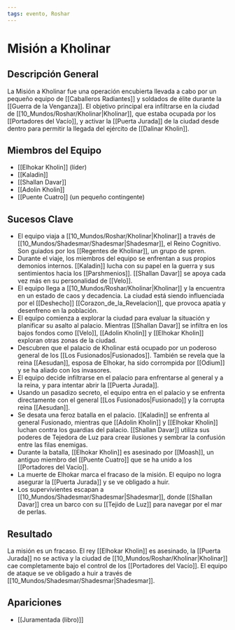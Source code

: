 ```yaml
---
tags: evento, Roshar
---
```


# Misión a Kholinar

## Descripción General
La Misión a Kholinar fue una operación encubierta llevada a cabo por un pequeño equipo de [[Caballeros Radiantes]] y soldados de élite durante la [[Guerra de la Venganza]]. El objetivo principal era infiltrarse en la ciudad de [[10_Mundos/Roshar/Kholinar|Kholinar]], que estaba ocupada por los [[Portadores del Vacío]], y activar la [[Puerta Jurada]] de la ciudad desde dentro para permitir la llegada del ejército de [[Dalinar Kholin]].

## Miembros del Equipo
* [[Elhokar Kholin]] (líder)
* [[Kaladin]]
* [[Shallan Davar]]
* [[Adolin Kholin]]
* [[Puente Cuatro]] (un pequeño contingente)

## Sucesos Clave
* El equipo viaja a [[10_Mundos/Roshar/Kholinar|Kholinar]] a través de [[10_Mundos/Shadesmar/Shadesmar|Shadesmar]], el Reino Cognitivo. Son guiados por los [[Regentes de Kholinar]], un grupo de spren.
* Durante el viaje, los miembros del equipo se enfrentan a sus propios demonios internos. [[Kaladin]] lucha con su papel en la guerra y sus sentimientos hacia los [[Parshmenios]]. [[Shallan Davar]] se apoya cada vez más en su personalidad de [[Velo]].
* El equipo llega a [[10_Mundos/Roshar/Kholinar|Kholinar]] y la encuentra en un estado de caos y decadencia. La ciudad está siendo influenciada por el [[Deshecho]] [[Corazon_de_la_Revelacion]], que provoca apatía y desenfreno en la población.
* El equipo comienza a explorar la ciudad para evaluar la situación y planificar su asalto al palacio. Mientras [[Shallan Davar]] se infiltra en los bajos fondos como [[Velo]], [[Adolin Kholin]] y [[Elhokar Kholin]] exploran otras zonas de la ciudad.
* Descubren que el palacio de Kholinar está ocupado por un poderoso general de los [[Los Fusionados|Fusionados]]. También se revela que la reina [[Aesudan]], esposa de Elhokar, ha sido corrompida por [[Odium]] y se ha aliado con los invasores.
* El equipo decide infiltrarse en el palacio para enfrentarse al general y a la reina, y para intentar abrir la [[Puerta Jurada]].
* Usando un pasadizo secreto, el equipo entra en el palacio y se enfrenta directamente con el general [[Los Fusionados|Fusionado]] y la corrupta reina [[Aesudan]].
* Se desata una feroz batalla en el palacio. [[Kaladin]] se enfrenta al general Fusionado, mientras que [[Adolin Kholin]] y [[Elhokar Kholin]] luchan contra los guardias del palacio. [[Shallan Davar]] utiliza sus poderes de Tejedora de Luz para crear ilusiones y sembrar la confusión entre las filas enemigas.
* Durante la batalla, [[Elhokar Kholin]] es asesinado por [[Moash]], un antiguo miembro del [[Puente Cuatro]] que se ha unido a los [[Portadores del Vacío]].
* La muerte de Elhokar marca el fracaso de la misión. El equipo no logra asegurar la [[Puerta Jurada]] y se ve obligado a huir.
* Los supervivientes escapan a [[10_Mundos/Shadesmar/Shadesmar|Shadesmar]], donde [[Shallan Davar]] crea un barco con su [[Tejido de Luz]] para navegar por el mar de perlas.

## Resultado
La misión es un fracaso. El rey [[Elhokar Kholin]] es asesinado, la [[Puerta Jurada]] no se activa y la ciudad de [[10_Mundos/Roshar/Kholinar|Kholinar]] cae completamente bajo el control de los [[Portadores del Vacío]]. El equipo de ataque se ve obligado a huir a través de [[10_Mundos/Shadesmar/Shadesmar|Shadesmar]].

## Apariciones
* [[Juramentada (libro)]]
